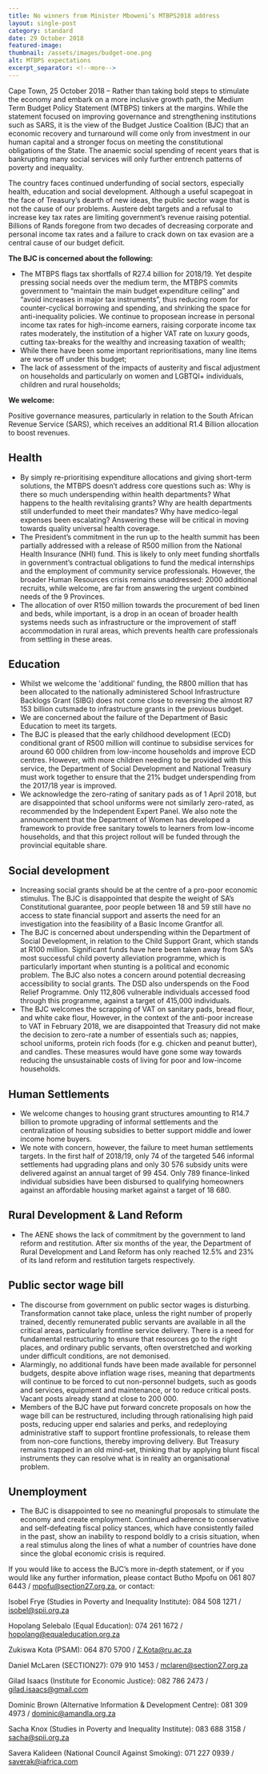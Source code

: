 ```yaml
---
title: No winners from Minister Mboweni’s MTBPS2018 address
layout: single-post
category: standard
date: 29 October 2018
featured-image: 
thumbnail: /assets/images/budget-one.png
alt: MTBPS expectations
excerpt_separator: <!--more-->
---
```


Cape Town, 25 October 2018 – Rather than taking bold steps to stimulate the economy and embark on a more inclusive growth path, the Medium Term Budget Policy Statement (MTBPS) tinkers at the margins. While the statement focused on improving governance and strengthening institutions such as SARS, it is the view of the Budget Justice Coalition (BJC) that an economic recovery and turnaround will come only from investment in our human capital and a stronger focus on meeting the constitutional obligations of the State. <!--more-->The anaemic social spending of recent years that is bankrupting many social services will only further entrench patterns of poverty and inequality.

The country faces continued underfunding of social sectors, especially health, education and social development. Although a useful scapegoat in the face of Treasury’s dearth of new ideas, the public sector wage that is not the cause of our problems. Austere debt targets and a refusal to increase key tax rates are limiting government’s revenue raising potential. Billions of Rands foregone from two decades of decreasing corporate and personal income tax rates and a failure to crack down on tax evasion are a central cause of our budget deficit.

**The BJC is concerned about the following:**

- The MTBPS flags tax shortfalls of R27.4 billion for 2018/19. Yet despite pressing social needs over the medium term, the MTBPS commits government to “maintain the main budget expenditure ceiling” and “avoid increases in major tax instruments”, thus reducing room for counter-cyclical borrowing and spending, and shrinking the space for anti-inequality policies. We continue to proposean increase in personal income tax rates for high-income earners, raising corporate income tax rates moderately, the institution  of a higher VAT rate on luxury goods, cutting tax-breaks for the wealthy and increasing taxation of wealth;
- While there have been some important reprioritisations, many line items are worse off under this budget;
- The lack of assessment of the impacts of austerity and fiscal adjustment on households and particularly on women and LGBTQI+ individuals, children and rural households;
 
**We welcome:**

Positive governance measures, particularly in relation to the South African Revenue Service (SARS), which receives an additional R1.4 Billion allocation to boost revenues.
 
## Health

- By simply re-prioritising expenditure allocations and giving short-term solutions, the MTBPS doesn’t address core questions such as: Why is there so much underspending within health departments? What happens to the health revitalising grants? Why are health departments still underfunded to meet their mandates? Why have medico-legal expenses been escalating? Answering these will be critical in moving towards quality universal health coverage.
- The President’s commitment in the run up to the health summit has been partially addressed with a release of R500 million from the National Health Insurance (NHI) fund. This is likely to only meet funding shortfalls in government’s contractual obligations to fund the medical internships and the employment of community service professionals. However, the broader Human Resources crisis remains unaddressed: 2000 additional recruits, while welcome, are far from answering the urgent combined needs of the 9 Provinces.
- The allocation of over R150 million towards the procurement of bed linen and beds, while important, is a drop in an ocean of broader health systems needs such as infrastructure or the improvement of staff accommodation in rural areas, which prevents health care professionals from settling in these areas.
 

## Education

- Whilst we welcome the 'additional' funding, the R800 million that has been allocated to the nationally administered School Infrastructure Backlogs Grant (SIBG) does not come close to reversing the almost R7 153 billion cutsmade to infrastructure grants in the previous budget.
- We are concerned about the failure of the Department of Basic Education to meet its targets.
- The BJC is pleased that the early childhood development (ECD) conditional grant of R500 million will continue to subsidise services for around 60 000 children from low-income households and improve ECD centres. However, with more children needing to be provided with this service, the Department of Social Development and National Treasury must work together to ensure that the 21% budget underspending from the 2017/18 year is improved.
- We acknowledge the zero-rating of sanitary pads as of 1 April 2018, but are disappointed that school uniforms were not similarly zero-rated, as recommended by the Independent Expert Panel. We also note the announcement that the Department of Women has developed a framework to provide free sanitary towels to learners from low-income households, and that this project rollout will be funded through the provincial equitable share.
 
## Social development

- Increasing social grants should be at the centre of a pro-poor economic stimulus. The BJC is disappointed that despite the weight of SA’s Constitutional guarantee, poor people between 18 and 59 still have no access to state financial support and asserts the need for an investigation into the feasibility of a Basic Income Grantfor all.
- The BJC is concerned about underspending within the Department of Social Development, in relation to the Child Support Grant, which stands at R100 million. Significant funds have here been taken away from SA’s most successful child poverty alleviation programme, which is particularly important when stunting is a political and economic problem. The BJC also notes a concern around potential decreasing accessibility to social grants. The DSD also underspends on the Food Relief Programme. Only 112,806 vulnerable individuals accessed food through this programme, against a target of 415,000 individuals.
- The BJC welcomes the scrapping of VAT on sanitary pads, bread flour, and white cake flour, However, in the context of the anti-poor increase to VAT in February 2018, we are disappointed that Treasury did not make the decision to zero-rate a number of essentials such as; nappies, school uniforms, protein rich foods (for e.g. chicken and peanut butter), and candles. These measures would have gone some way towards reducing the unsustainable costs of living for poor and low-income households.
 
## Human Settlements

- We welcome changes to housing grant structures amounting to R14.7 billion to promote upgrading of informal settlements and the centralization of housing subsidies to better support middle and lower income home buyers.
- We note with concern, however, the failure to meet human settlements targets. In the first half of 2018/19, only 74 of the targeted 546 informal settlements had upgrading plans and only 30 576 subsidy units were delivered against an annual target of 99 454. Only 789 finance-linked individual subsidies have been disbursed to qualifying homeowners against an affordable housing market against a target of 18 680.
 
## Rural Development & Land Reform

- The AENE shows the lack of commitment by the government to land reform and restitution. After six months of the year, the Department of Rural Development and Land Reform has only reached 12.5% and 23% of its land reform and restitution targets respectively.
 
## Public sector wage bill

- The discourse from government on public sector wages is disturbing. Transformation cannot take place, unless the right number of properly trained, decently remunerated public servants are available in all the critical areas, particularly frontline service delivery. There is a need for fundamental restructuring to ensure that resources go to the right places, and ordinary public servants, often overstretched and working under difficult conditions, are not demonised.
- Alarmingly, no additional funds have been made available for personnel budgets, despite above inflation wage rises, meaning that departments will continue to be forced to cut non-personnel budgets, such as goods and services, equipment and maintenance, or to reduce critical posts. Vacant posts already stand at close to 200 000.
- Members of the BJC have put forward concrete proposals on how the wage bill can be restructured, including through rationalising high paid posts, reducing upper end salaries and perks, and redeploying administrative staff to support frontline professionals,  to release them from non-core functions, thereby improving delivery. But Treasury remains trapped in an old mind-set, thinking that by applying blunt fiscal instruments they can resolve what is in reality an organisational problem.
 
## Unemployment

- The BJC is disappointed to see no meaningful proposals to stimulate the economy and create employment. Continued adherence to conservative and self-defeating fiscal policy stances, which have consistently failed in the past, show an inability to respond boldly to a crisis situation, when a real stimulus along the lines of what a number of countries have done since the global economic crisis is required.
 
If you would like to access the BJC’s more in-depth statement, or if you would like any further information, please contact Butho Mpofu on 061 807 6443 / mpofu@section27.org.za, or contact:

Isobel Frye (Studies in Poverty and Inequality Institute): 084 508 1271 / isobel@spii.org.za

Hopolang Selebalo (Equal Education): 074 261 1672 / hopolang@equaleducation.org.za

Zukiswa Kota (PSAM): 064 870 5700 / Z.Kota@ru.ac.za

Daniel McLaren (SECTION27): 079 910 1453 / mclaren@section27.org.za

Gilad Isaacs (Institute for Economic Justice): 082 786 2473 / gilad.isaacs@gmail.com

Dominic Brown (Alternative Information & Development Centre): 081 309 4973 / dominic@amandla.org.za

Sacha Knox (Studies in Poverty and Inequality Institute): 083 688 3158 / sacha@spii.org.za

Savera Kalideen (National Council Against Smoking): 071 227 0939 / saverak@iafrica.com